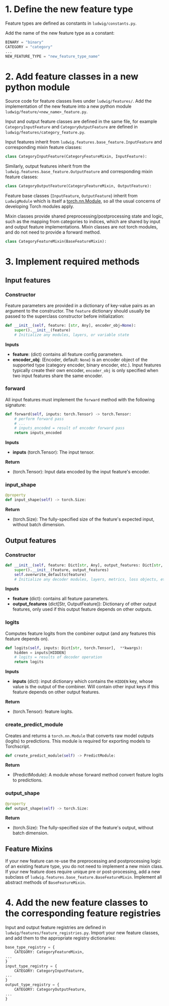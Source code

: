 # 1. Define the new feature type

Feature types are defined as constants in `ludwig/constants.py`.

Add the name of the new feature type as a constant:

```python
BINARY = "binary"
CATEGORY = "category"
...
NEW_FEATURE_TYPE = "new_feature_type_name"
```

# 2. Add feature classes in a new python module

Source code for feature classes lives under `ludwig/features/`. Add the implementation of the new feature into a new
python module `ludwig/feature/<new_name>_feature.py`.

Input and output feature classes are defined in the same file, for example `CategoryInputFeature` and
`CategoryOutputFeature` are defined in `ludwig/features/category_feature.py`.

Input features inherit from `ludwig.features.base_feature.InputFeature` and corresponding mixin feature classes:
```python
class CategoryInputFeature(CategoryFeatureMixin, InputFeature):
```

Similarly, output features inherit from the `ludwig.features.base_feature.OutputFeature` and corresponding mixin feature
classes:
```python
class CategoryOutputFeature(CategoryFeatureMixin, OutputFeature):
```

Feature base classes (`InputFeature`, `OutputFeature`) inherit from `LudwigModule` which is itself a
[torch.nn.Module](https://pytorch.org/docs/stable/generated/torch.nn.Module.html), so all the usual concerns of
developing Torch modules apply.

Mixin classes provide shared preprocessing/postprocessing state and logic, such as the mapping from categories to
indices, which are shared by input and output feature implementations. Mixin classes are not torch modules, and do not
need to provide a forward method.
```python
class CategoryFeatureMixin(BaseFeatureMixin):
```

# 3. Implement required methods

## Input features

### Constructor

Feature parameters are provided in a dictionary of key-value pairs as an argument to the constructor.  The `feature`
dictionary should usually be passed to the superclass constructor before initialization:

```python
def __init__(self, feature: [str, Any], encoder_obj=None):
    super().__init__(feature)
    # Initialize any modules, layers, or variable state
```

__Inputs__

- __feature__: (dict) contains all feature config parameters.
- __encoder_obj__: (Encoder, default: `None`) is an encoder object of the supported type (category encoder, binary
encoder, etc.). Input features typically create their own encoder, `encoder_obj` is only specified when two input
features share the same encoder.

### forward

All input features must implement the `forward` method with the following signature:

```python
def forward(self, inputs: torch.Tensor) -> torch.Tensor:
    # perform forward pass
    # ...
    # inputs_encoded = result of encoder forward pass
    return inputs_encoded
```

__Inputs__

- __inputs__ (torch.Tensor): The input tensor.

__Return__

- (torch.Tensor): Input data encoded by the input feature's encoder.


### input_shape

```python
@property
def input_shape(self) -> torch.Size:
```

__Return__

- (torch.Size): The fully-specified size of the feature's expected input, without batch dimension.

## Output features

### Constructor

```python
def __init__(self, feature: Dict[str, Any], output_features: Dict[str, OutputFeature]):
    super().__init__(feature, output_features)
    self.overwrite_defaults(feature)
    # Initialize any decoder modules, layers, metrics, loss objects, etc...
```

__Inputs__

- __feature__ (dict): contains all feature parameters.
- __output_features__ (dict[Str, OutputFeature]): Dictionary of other output features, only used if this output feature
depends on other outputs.

### logits

Computes feature logits from the combiner output (and any features this feature depends on).

```python
def logits(self, inputs: Dict[str, torch.Tensor],  **kwargs):
    hidden = inputs[HIDDEN]
    # logits = results of decoder operation
    return logits
```

__Inputs__

- __inputs__ (dict): input dictionary which contains the `HIDDEN` key, whose value is the output of the combiner. Will
contain other input keys if this feature depends on other output features.

__Return__

- (torch.Tensor): feature logits.

### create_predict_module

Creates and returns a `torch.nn.Module` that converts raw model outputs (logits) to predictions.
This module is required for exporting models to Torchscript.

```python
def create_predict_module(self) -> PredictModule:
```

__Return__

-  (PredictModule): A module whose forward method convert feature logits to predictions.

### output_shape

```python
@property
def output_shape(self) -> torch.Size:
```

__Return__

- (torch.Size): The fully-specified size of the feature's output, without batch dimension.

## Feature Mixins

If your new feature can re-use the preprocessing and postprocessing logic of an existing feature type, you do not need
to implement a new mixin class. If your new feature does require unique pre or post-processing, add a new subclass of
`ludwig.features.base_feature.BaseFeatureMixin`. Implement all abstract methods of `BaseFeatureMixin`.

# 4. Add the new feature classes to the corresponding feature registries

Input and output feature registries are defined in `ludwig/features/feature_registries.py`. Import your new feature
classes, and add them to the appropriate registry dictionaries:

```python
base_type_registry = {
    CATEGORY: CategoryFeatureMixin,
...
}
input_type_registry = {
    CATEGORY: CategoryInputFeature,
...
}
output_type_registry = {
    CATEGORY: CategoryOutputFeature,
...
}
```
